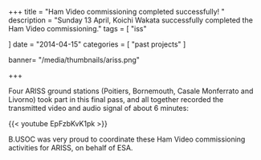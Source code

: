 +++
title = "Ham Video commissioning completed successfully! "
description = "Sunday 13 April, Koichi Wakata successfully completed the Ham Video commissioning."
tags = [
 "iss"
  
]
date = "2014-04-15"
categories = [
  "past projects"
]

banner= "/media/thumbnails/ariss.png"


+++

Four ARISS ground stations (Poitiers, Bornemouth, Casale Monferrato and Livorno) took part in this final pass, and all together recorded the transmitted video and audio signal of about 6 minutes:

{{< youtube EpFzbKvK1pk >}}

B.USOC was very proud to coordinate these Ham Video commissioning activities for ARISS, on behalf of ESA.
